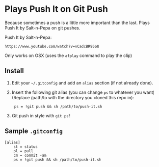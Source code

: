 Plays Push It on Git Push
==========================

Because sometimes a push is a little more important than the last.
Plays Push It by Salt-n-Pepa on git pushes.

Push It by Salt-n-Pepa:

    https://www.youtube.com/watch?v=vCadcBR95oU

Only works on OSX (uses the `afplay` command to play the clip)


Install
-------

1. Edit your `~/.gitconfig` and add an `alias` section (if not already done).

2. Insert the following git alias (you can change `ps` to whatever you want) (Replace /path/to with the directory you cloned this repo in):

        ps = !git push && sh /path/to/push-it.sh

3. Git push in style with `git ps`!

Sample `.gitconfig`
-------------------

    [alias]
        st = status
        pl = pull
        cm = commit -am
        ps = !git push && sh /path/to/push-it.sh
